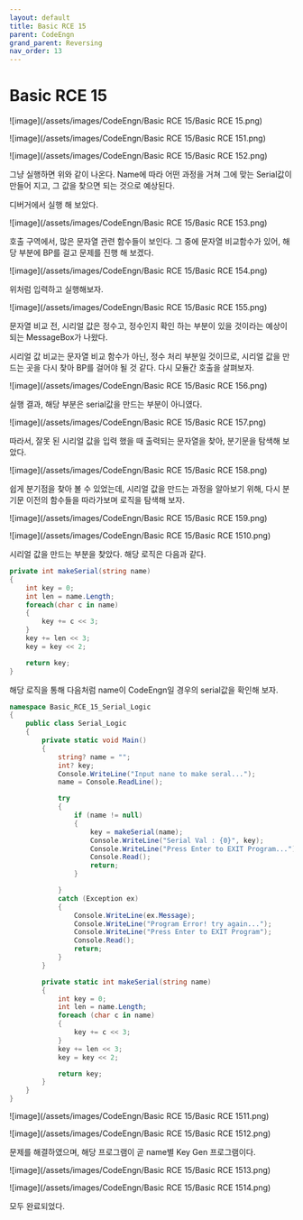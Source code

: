 ```yaml
---
layout: default
title: Basic RCE 15
parent: CodeEngn
grand_parent: Reversing
nav_order: 13
---
```


# Basic RCE 15

![image](/assets/images/CodeEngn/Basic RCE 15/Basic RCE 15.png)

![image](/assets/images/CodeEngn/Basic RCE 15/Basic RCE 151.png)

![image](/assets/images/CodeEngn/Basic RCE 15/Basic RCE 152.png)

그냥 실행하면 위와 같이 나온다. Name에 따라 어떤 과정을 거쳐 그에 맞는 Serial값이 만들어 지고, 그 값을 찾으면 되는 것으로 예상된다.

디버거에서 실행 해 보았다.

![image](/assets/images/CodeEngn/Basic RCE 15/Basic RCE 153.png)

호출 구역에서, 많은 문자열 관련 함수들이 보인다. 그 중에 문자열 비교함수가 있어, 해당 부분에 BP를 걸고 문제를 진행 해 보겠다.

![image](/assets/images/CodeEngn/Basic RCE 15/Basic RCE 154.png)

위처럼 입력하고 실행해보자.

![image](/assets/images/CodeEngn/Basic RCE 15/Basic RCE 155.png)

문자열 비교 전, 시리얼 값은 정수고, 정수인지 확인 하는 부분이 있을 것이라는 예상이 되는 MessageBox가 나왔다.

시리얼 값 비교는 문자열 비교 함수가 아닌, 정수 처리 부분일 것이므로, 시리얼 값을 만드는 곳을 다시 찾아 BP를 걸어야 될 것 같다. 다시 모듈간 호출을 살펴보자.

![image](/assets/images/CodeEngn/Basic RCE 15/Basic RCE 156.png)

실행 결과, 해당 부분은 serial값을 만드는 부분이 아니였다.

![image](/assets/images/CodeEngn/Basic RCE 15/Basic RCE 157.png)

따라서, 잘못 된 시리얼 값을 입력 했을 때 출력되는 문자열을 찾아, 분기문을 탐색해 보았다.

![image](/assets/images/CodeEngn/Basic RCE 15/Basic RCE 158.png)

쉽게 분기점을 찾아 볼 수 있었는데, 시리얼 값을 만드는 과정을 알아보기 위해, 다시 분기문 이전의 함수들을 따라가보며 로직을 탐색해 보자.

![image](/assets/images/CodeEngn/Basic RCE 15/Basic RCE 159.png)

![image](/assets/images/CodeEngn/Basic RCE 15/Basic RCE 1510.png)

시리얼 값을 만드는 부분을 찾았다. 해당 로직은 다음과 같다.

```csharp
private int makeSerial(string name)
{
	int key = 0;
	int len = name.Length;
	foreach(char c in name)
	{
		key += c << 3;
	}	
	key += len << 3;
	key = key << 2;

	return key;
}
```

해당 로직을 통해 다음처럼 name이 CodeEngn일 경우의 serial값을 확인해 보자. 

```csharp
namespace Basic_RCE_15_Serial_Logic
{
    public class Serial_Logic
    {
        private static void Main()
        {
			string? name = "";
			int? key;
			Console.WriteLine("Input nane to make seral...");
			name = Console.ReadLine();

            try
            {
				if (name != null)
				{
					key = makeSerial(name);
					Console.WriteLine("Serial Val : {0}", key);
                    Console.WriteLine("Press Enter to EXIT Program...");
					Console.Read();
					return;
				}

            }
			catch (Exception ex)
            {
                Console.WriteLine(ex.Message);
                Console.WriteLine("Program Error! try again...");
                Console.WriteLine("Press Enter to EXIT Program");
				Console.Read();
				return;
            }
        }

		private static int makeSerial(string name)
		{
			int key = 0;
			int len = name.Length;
			foreach (char c in name)
			{
				key += c << 3;
			}
			key += len << 3;
			key = key << 2;

			return key;
		}
	}
}
```

![image](/assets/images/CodeEngn/Basic RCE 15/Basic RCE 1511.png)

![image](/assets/images/CodeEngn/Basic RCE 15/Basic RCE 1512.png)

문제를 해결하였으며, 해당 프로그램이 곧 name별 Key Gen 프로그램이다.

![image](/assets/images/CodeEngn/Basic RCE 15/Basic RCE 1513.png)

![image](/assets/images/CodeEngn/Basic RCE 15/Basic RCE 1514.png)

모두 완료되었다.